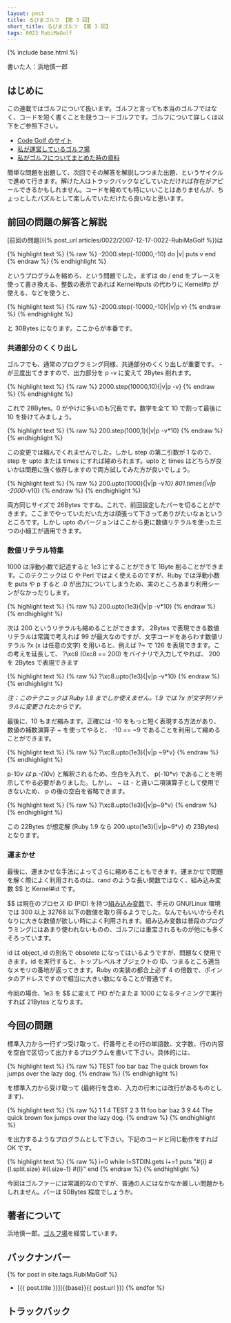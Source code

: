 ```yaml
---
layout: post
title: るびまゴルフ 【第 3 回】
short_title: るびまゴルフ 【第 3 回】
tags: 0023 RubiMaGolf
---
```

{% include base.html %}


書いた人：浜地慎一郎

## はじめに

この連載ではゴルフについて扱います。ゴルフと言っても本当のゴルフではなく、コードを短く書くことを競うコードゴルフです。ゴルフについて詳しくは以下をご参照下さい。

* [Code Golf のサイト](http://codegolf.com/)
* [私が運営しているゴルフ場](http://golf.shinh.org/)
* [私がゴルフについてまとめた時の資料](http://shinh.skr.jp/dat_dir/golf_prosym.pdf)


簡単な問題を出題して、次回でその解答を解説しつつまた出題、というサイクルで進めて行きます。解けた人はトラックバックなどしていただければ存在がアピールできるかもしれません。コードを縮めても特にいいことはありませんが、ちょっとしたパズルとして楽しんでいただけたら良いなと思います。

## 前回の問題の解答と解説

[前回の問題]({% post_url articles/0022/2007-12-17-0022-RubiMaGolf %})は

{% highlight text %}
{% raw %}
-2000.step(-10000,-10) do |v|
  puts v
end
{% endraw %}
{% endhighlight %}


というプログラムを縮めろ、という問題でした。まずは do / end をブレースを使って書き換える、整数の表示であれば Kernel#puts の代わりに Kernel#p が使える、などを使うと、

{% highlight text %}
{% raw %}
-2000.step(-10000,-10){|v|p v}
{% endraw %}
{% endhighlight %}


と 30Bytes になります。ここからが本番です。

### 共通部分のくくり出し

ゴルフでも、通常のプログラミング同様、共通部分のくくり出しが重要です。 - が三度出てきますので、出力部分を p -v に変えて 2Bytes 削れます。

{% highlight text %}
{% raw %}
2000.step(10000,10){|v|p -v}
{% endraw %}
{% endhighlight %}


これで 28Bytes。0 がやけに多いのも冗長です。数字を全て 10 で割って最後に 10 を掛けてみましょう。

{% highlight text %}
{% raw %}
200.step(1000,1){|v|p -v*10}
{% endraw %}
{% endhighlight %}


この変更では縮んでくれませんでした。しかし step の第二引数が 1 なので、step を upto または times にすれば縮められます。upto と times はどちらが良いかは問題に強く依存しますので両方試してみた方が良いでしょう。

{% highlight text %}
{% raw %}
200.upto(1000){|v|p -v*10}
801.times{|v|p -2000-v*10}
{% endraw %}
{% endhighlight %}


両方同じサイズで 26Bytes ですね。これで、前回設定したパーを切ることができます。ここまでやっていただいた方は頑張って下さってありがたいなぁというところです。しかし upto のバージョンはここから更に数値リテラルを使った三つの小細工が適用できます。

### 数値リテラル特集

1000 は浮動小数で記述すると 1e3 にすることができて 1Byte 削ることができます。このテクニックは C や Perl ではよく使えるのですが、Ruby では浮動小数を puts や p すると .0 が出力についてしまうため、実のところあまり利用シーンがなかったりします。

{% highlight text %}
{% raw %}
200.upto(1e3){|v|p -v*10}
{% endraw %}
{% endhighlight %}


次は 200 というリテラルも縮めることができます。 2Bytes で表現できる数値リテラルは常識で考えれば 99 が最大なのですが、文字コードをあらわす数値リテラル ?x (x は任意の文字) を用いると、例えば ?~ で 126 を表現できます。この考えを延長して、 ?\xc8 (0xc8 == 200) をバイナリで入力してやれば、 200 を 2Bytes で表現できます

{% highlight text %}
{% raw %}
?\xc8.upto(1e3){|v|p -v*10}
{% endraw %}
{% endhighlight %}


_注：このテクニックは Ruby 1.8 までしか使えません。1.9 では ?x が文字列リテラルに変更されたからです。_

最後に、10 もまだ縮みます。正確には -10 をもっと短く表現する方法があり、数値の補数演算子 ~ を使ってやると、 -10 == ~9 であることを利用して縮めることができます。

{% highlight text %}
{% raw %}
?\xc8.upto(1e3){|v|p ~9*v}
{% endraw %}
{% endhighlight %}


p-10*v は p.-(10*v) と解釈されるため、空白を入れて、 p(-10*v) であることを明示してやる必要がありました。しかし、 ~ は - と違い二項演算子として使用できないため、 p の後の空白を省略できます。

{% highlight text %}
{% raw %}
?\xc8.upto(1e3){|v|p~9*v}
{% endraw %}
{% endhighlight %}


この 22Bytes が想定解 (Ruby 1.9 なら 200.upto(1e3){|v|p~9*v} の 23Bytes) となります。

### 運まかせ

最後に、運まかせな手法によってさらに縮めることもできます。運まかせで問題を解く際によく利用されるのは、rand のような長い関数ではなく、組み込み変数 $$ と Kernel#id です。

$$ は現在のプロセス ID (PID) を持つ[組み込み変数](http://www.ruby-lang.org/ja/man/html/_C1C8A4DFB9FEA4DFCAD1BFF4.html)で、手元の GNU/Linux 環境では 300 以上 32768 以下の数値を取り得るようでした。なんでもいいからそれなりに大きな数値が欲しい時によく利用されます。組み込み変数は普段のプログラミングにはあまり使われないものの、ゴルフには重宝されるものが他にも多くそろっています。

id は object_id の別名で obsolete になってはいるようですが、問題なく使用できます。id を実行すると、トップレベルオブジェクトの ID、つまるところ適当なメモリの番地が返ってきます。Ruby の実装の都合上必ず 4 の倍数で、ポインタのアドレスですので相当に大きい数になることが普通です。

今回の場合、1e3 を $$ に変えて PID がたまたま 1000 になるタイミングで実行すれば 21Bytes となります。

## 今回の問題

標準入力から一行ずつ受け取って、行番号とその行の単語数、文字数、行の内容を空白で区切って出力するプログラムを書いて下さい。具体的には、

{% highlight text %}
{% raw %}
TEST
foo bar baz
The quick brown fox jumps over the lazy dog.
{% endraw %}
{% endhighlight %}


を標準入力から受け取って (最終行を含め、入力の行末には改行があるものとします)、

{% highlight text %}
{% raw %}
1 1 4 TEST
2 3 11 foo bar baz
3 9 44 The quick brown fox jumps over the lazy dog.
{% endraw %}
{% endhighlight %}


を出力するようなプログラムとして下さい。下記のコードと同じ動作をすれば OK です。

{% highlight text %}
{% raw %}
i=0
while l=STDIN.gets
  i+=1
  puts "#{i} #{l.split.size} #{l.size-1} #{l}"
end
{% endraw %}
{% endhighlight %}


今回はゴルファーには常識的なのですが、普通の人にはなかなか厳しい問題かもしれません。パーは 50Bytes 程度でしょうか。

## 著者について

浜地慎一郎。[ゴルフ場](http://golf.shinh.org/)を経営しています。

## バックナンバー

{% for post in site.tags.RubiMaGolf %}
  - [{{ post.title }}]({{base}}{{ post.url }})
{% endfor %}

## トラックバック



